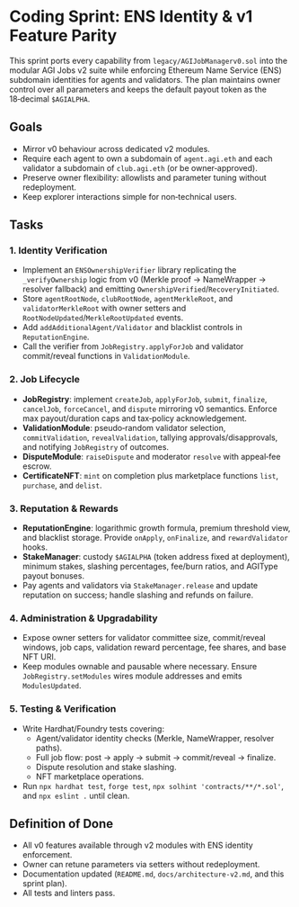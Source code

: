 # Coding Sprint: ENS Identity & v1 Feature Parity

This sprint ports every capability from `legacy/AGIJobManagerv0.sol` into the modular AGI Jobs v2 suite while enforcing Ethereum Name Service (ENS) subdomain identities for agents and validators. The plan maintains owner control over all parameters and keeps the default payout token as the 18‑decimal `$AGIALPHA`.

## Goals
- Mirror v0 behaviour across dedicated v2 modules.
- Require each agent to own a subdomain of `agent.agi.eth` and each validator a subdomain of `club.agi.eth` (or be owner‑approved).
- Preserve owner flexibility: allowlists and parameter tuning without redeployment.
- Keep explorer interactions simple for non‑technical users.

## Tasks
### 1. Identity Verification
- Implement an `ENSOwnershipVerifier` library replicating the `_verifyOwnership` logic from v0 (Merkle proof → NameWrapper → resolver fallback) and emitting `OwnershipVerified`/`RecoveryInitiated`.
- Store `agentRootNode`, `clubRootNode`, `agentMerkleRoot`, and `validatorMerkleRoot` with owner setters and `RootNodeUpdated`/`MerkleRootUpdated` events.
- Add `addAdditionalAgent/Validator` and blacklist controls in `ReputationEngine`.
- Call the verifier from `JobRegistry.applyForJob` and validator commit/reveal functions in `ValidationModule`.

### 2. Job Lifecycle
- **JobRegistry**: implement `createJob`, `applyForJob`, `submit`, `finalize`, `cancelJob`, `forceCancel`, and `dispute` mirroring v0 semantics. Enforce max payout/duration caps and tax‑policy acknowledgement.
- **ValidationModule**: pseudo‑random validator selection, `commitValidation`, `revealValidation`, tallying approvals/disapprovals, and notifying `JobRegistry` of outcomes.
- **DisputeModule**: `raiseDispute` and moderator `resolve` with appeal‑fee escrow.
- **CertificateNFT**: `mint` on completion plus marketplace functions `list`, `purchase`, and `delist`.

### 3. Reputation & Rewards
- **ReputationEngine**: logarithmic growth formula, premium threshold view, and blacklist storage. Provide `onApply`, `onFinalize`, and `rewardValidator` hooks.
- **StakeManager**: custody `$AGIALPHA` (token address fixed at deployment), minimum stakes, slashing percentages, fee/burn ratios, and AGIType payout bonuses.
- Pay agents and validators via `StakeManager.release` and update reputation on success; handle slashing and refunds on failure.

### 4. Administration & Upgradability
- Expose owner setters for validator committee size, commit/reveal windows, job caps, validation reward percentage, fee shares, and base NFT URI.
- Keep modules ownable and pausable where necessary. Ensure `JobRegistry.setModules` wires module addresses and emits `ModulesUpdated`.

### 5. Testing & Verification
- Write Hardhat/Foundry tests covering:
  - Agent/validator identity checks (Merkle, NameWrapper, resolver paths).
  - Full job flow: post → apply → submit → commit/reveal → finalize.
  - Dispute resolution and stake slashing.
  - NFT marketplace operations.
- Run `npx hardhat test`, `forge test`, `npx solhint 'contracts/**/*.sol'`, and `npx eslint .` until clean.

## Definition of Done
- All v0 features available through v2 modules with ENS identity enforcement.
- Owner can retune parameters via setters without redeployment.
- Documentation updated (`README.md`, `docs/architecture-v2.md`, and this sprint plan).
- All tests and linters pass.
